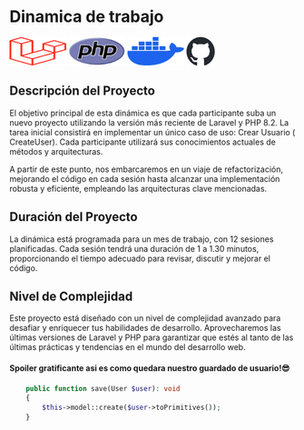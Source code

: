 # Dinamica de trabajo

<div display="flex" flex-direction-row>
<img src="laravel-2.svg" alt="Laravel Logo" width="100" height="50">
<img src="php.svg" alt="php" width="100" height="50">
<img src="docker.svg" alt="docker" width="100" height="50">
<img src="github-mark.svg" alt="github" width="50" height="50">
</div>

## Descripción del Proyecto

El objetivo principal de esta dinámica es que cada participante suba un nuevo proyecto utilizando la versión más
reciente de Laravel y PHP 8.2. La tarea inicial consistirá en implementar un único caso de uso: Crear Usuario (
CreateUser). Cada participante utilizará sus conocimientos actuales de métodos y arquitecturas.

A partir de este punto, nos embarcaremos en un viaje de refactorización, mejorando el código en cada sesión hasta
alcanzar una implementación robusta y eficiente, empleando las arquitecturas clave mencionadas.

## Duración del Proyecto

La dinámica está programada para un mes de trabajo, con 12 sesiones planificadas. Cada sesión tendrá una duración de 1 a
1.30 minutos, proporcionando el tiempo adecuado para revisar, discutir y mejorar el código.

## Nivel de Complejidad

Este proyecto está diseñado con un nivel de complejidad avanzado para desafiar y enriquecer tus habilidades de
desarrollo. Aprovecharemos las últimas versiones de Laravel y PHP para garantizar que estés al tanto de las últimas
prácticas y tendencias en el mundo del desarrollo web.

#### Spoiler gratificante asi es como quedara nuestro guardado de usuario!😎

````php
    public function save(User $user): void
    {
        $this->model::create($user->toPrimitives());
    }
````

<br>
<br>
<br>